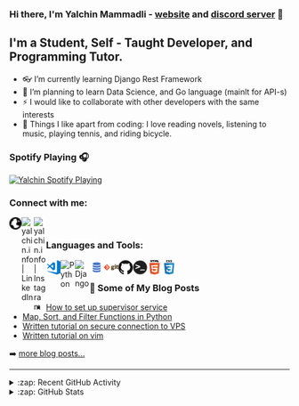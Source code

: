 ### Hi there, I'm Yalchin Mammadli - [website] and [discord server] 👋




## I'm a Student, Self - Taught Developer, and Programming Tutor.

- 👓 I’m currently learning Django Rest Framework
- 🔎 I’m planning to learn Data Science, and Go language (mainlt for API-s)
- ⚡ I would like to collaborate with other developers with the same interests
- 💜 Things I like apart from coding: I love reading novels, listening to music, playing tennis, and riding bicycle.

### Spotify Playing 🎧

[<img src="https://now-playing-codestackr.vercel.app/api/spotify-playing" alt="Yalchin Spotify Playing" width="350" />](https://open.spotify.com/search/stelar%20homesick)

### Connect with me:

[<img align="left" alt="yalchin.info" width="22px" src="https://raw.githubusercontent.com/iconic/open-iconic/master/svg/globe.svg" />][website]
[<img align="left" alt="yalchin.info | LinkedIn" width="22px" src="https://cdn.jsdelivr.net/npm/simple-icons@v3/icons/linkedin.svg" />][linkedin]
[<img align="left" alt="yalchin.info | Instagram" width="22px" src="https://cdn.jsdelivr.net/npm/simple-icons@v3/icons/instagram.svg" />][instagram]

<br />

### Languages and Tools:

<img align="left" alt="Visual Studio Code" width="26px" src="https://raw.githubusercontent.com/github/explore/80688e429a7d4ef2fca1e82350fe8e3517d3494d/topics/visual-studio-code/visual-studio-code.png" />
<img align="left" alt="Python" width="26px" src="https://cdn.jsdelivr.net/npm/programming-languages-logos/src/python/python.png" />
<img align="left" alt="Django" width="26px" src="https://icon-library.com/images/django-icon/django-icon-0.jpg" />
<img align="left" alt="SQL" width="26px" src="https://raw.githubusercontent.com/github/explore/80688e429a7d4ef2fca1e82350fe8e3517d3494d/topics/sql/sql.png" />
<img align="left" alt="Git" width="26px" src="https://raw.githubusercontent.com/github/explore/80688e429a7d4ef2fca1e82350fe8e3517d3494d/topics/git/git.png" />
<img align="left" alt="GitHub" width="26px" src="https://raw.githubusercontent.com/github/explore/78df643247d429f6cc873026c0622819ad797942/topics/github/github.png" />
<img align="left" alt="Terminal" width="26px" src="https://raw.githubusercontent.com/github/explore/80688e429a7d4ef2fca1e82350fe8e3517d3494d/topics/terminal/terminal.png" /> 
<img align="left" alt="HTML5" width="26px" src="https://raw.githubusercontent.com/github/explore/80688e429a7d4ef2fca1e82350fe8e3517d3494d/topics/html/html.png" />
<img align="left" alt="CSS3" width="26px" src="https://raw.githubusercontent.com/github/explore/80688e429a7d4ef2fca1e82350fe8e3517d3494d/topics/css/css.png" /><br>

### 📕 Some of My Blog Posts

- [How to set up supervisor service](https://yalchin.info/blog/how-to-set-up-supervisor-service/)
- [Map, Sort, and Filter Functions in Python](https://yalchin.info/blog/map-sort-and-filter-functions-in-python/)
- [Written tutorial on secure connection to VPS](https://yalchin.info/blog/written-tutorial-on-secure-connection-to-vps/)
- [Written tutorial on vim](https://yalchin.info/blog/written-tutorial-on-vim/)
<!-- BLOG-POST-LIST:END -->

➡️ [more blog posts...](https://yalchin.info/blog)

---

<details>
  <summary>:zap: Recent GitHub Activity</summary>
  
<!--START_SECTION:activity-->
1. ❗️ Opened issue [#6366](https://github.com/VSCodeVim/Vim/issues/6366) in [VSCodeVim/Vim](https://github.com/VSCodeVim/Vim)
2. ❗️ Closed issue [#2](https://github.com/Sevil2005/PragmatechPythonProject/issues/2) in [Sevil2005/PragmatechPythonProject](https://github.com/Sevil2005/PragmatechPythonProject)
3. ❗️ Closed issue [#3](https://github.com/Sevil2005/PragmatechPythonProject/issues/3) in [Sevil2005/PragmatechPythonProject](https://github.com/Sevil2005/PragmatechPythonProject)
4. ❗️ Closed issue [#2](https://github.com/ZaurHasanov04/PragmatechPythonProject/issues/2) in [ZaurHasanov04/PragmatechPythonProject](https://github.com/ZaurHasanov04/PragmatechPythonProject)
5. ❗️ Closed issue [#3](https://github.com/ZaurHasanov04/PragmatechPythonProject/issues/3) in [ZaurHasanov04/PragmatechPythonProject](https://github.com/ZaurHasanov04/PragmatechPythonProject)
<!--END_SECTION:activity-->

</details>

<details>
  <summary>:zap: GitHub Stats</summary>

  <img align="left" alt="Yalchin's GitHub Stats" src="https://github-readme-stats.codestackr.vercel.app/api?username=Yalchin403&show_icons=true&hide_border=true" />

</details>

[website]: https://yalchin.info
[discord server]: https://discord.gg/ayeGrsaSG2
[instagram]: https://www.instagram.com/yalchin_mammadli/
[linkedin]: https://www.linkedin.com/in/yalchin-mammadli-42b30318a
[facebook]: https://facebook.com/YalchinMammadli